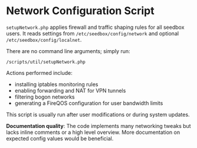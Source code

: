 # Network Configuration Script

`setupNetwork.php` applies firewall and traffic shaping rules for all seedbox users. It reads settings from `/etc/seedbox/config/network` and optional `/etc/seedbox/config/localnet`.

There are no command line arguments; simply run:

```
/scripts/util/setupNetwork.php
```

Actions performed include:
- installing iptables monitoring rules
- enabling forwarding and NAT for VPN tunnels
- filtering bogon networks
- generating a FireQOS configuration for user bandwidth limits

This script is usually run after user modifications or during system updates.

**Documentation quality**: The code implements many networking tweaks but lacks inline comments or a high level overview. More documentation on expected config values would be beneficial.
